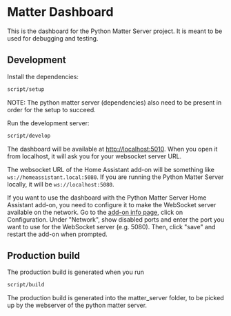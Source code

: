 # Matter Dashboard

This is the dashboard for the Python Matter Server project. It is meant to be used for debugging and testing.

## Development

Install the dependencies:

```bash
script/setup
```

NOTE: The python matter server (dependencies) also need to be present in order for the setup to succeed.

Run the development server:

```bash
script/develop
```

The dashboard will be available at [http://localhost:5010](http://localhost:5010). When you open it from localhost, it will ask you for your websocket server URL.

The websocket URL of the Home Assistant add-on will be something like `ws://homeassistant.local:5080`. If you are running the Python Matter Server locally, it will be `ws://localhost:5080`.

If you want to use the dashboard with the Python Matter Server Home Assistant add-on, you need to configure it to make the WebSocket server available on the network. Go to the [add-on info page](https://my.home-assistant.io/redirect/supervisor_addon/?addon=core_matter_server), click on Configuration. Under "Network", show disabled ports and enter the port you want to use for the WebSocket server (e.g. 5080). Then, click "save" and restart the add-on when prompted.

## Production build

The production build is generated when you run

```bash
script/build
```

The production build is generated into the matter_server folder, to be picked up by
the webserver of the python matter server.
